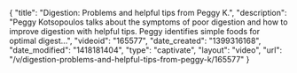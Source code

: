{
    "title": "Digestion: Problems and helpful tips from Peggy K.",
    "description": "Peggy Kotsopoulos talks about the symptoms of poor digestion and how to improve digestion with helpful tips. Peggy identifies simple foods for optimal digest...",
    "videoid": "165577",
    "date_created": "1399316168",
    "date_modified": "1418181404",
    "type": "captivate",
    "layout": "video",
    "url": "\/v\/digestion-problems-and-helpful-tips-from-peggy-k\/165577"
}